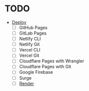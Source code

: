 # TODO

- [Deploy](https://vitejs.dev/guide/static-deploy.html)
  - [ ] GitHub Pages
  - [ ] GitLab Pages
  - [ ] Netlify CLI
  - [ ] Netlify Git
  - [ ] Vercel CLI
  - [ ] Vercel Git
  - [ ] Cloudflare Pages with Wrangler
  - [ ] Cloudflare Pages with Git
  - [ ] Google Firebase
  - [ ] Surge
  - [ ] [Render](https://dashboard.render.com/)
